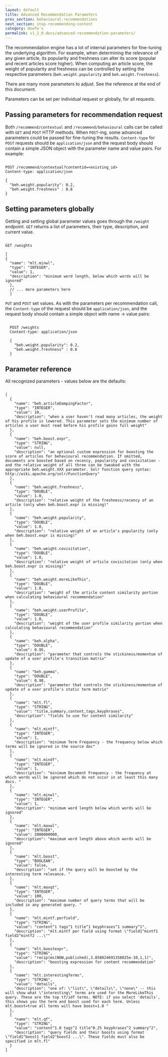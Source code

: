 ```yaml
---
layout: default
title: Advanced Recommendation Parameters
prev_section: behavioural-recommendations
next_section: stop-recommending-content
category: HowTo's
permalink: v1_2_0-docs/advanced-recommendation-parameters/
---
```

The recommendation engine has a lot of internal parameters for fine-tuning the underlying algorithm. For example, when determining the relevance of any given article, its popularity and freshness can alter its score (popular and recent articles score higher). When computing an article score, the weight of popularity and freshness can be controlled by setting the respective parameters (`beh.weight.popularity` and `beh.weight.freshness`).

There are many more parameters to adjust. See the reference at the end of this document.

Parameters can be set per individual request or globally, for all requests.

## Passing parameters for recommendation request

Both `/recommend/contextual` and `/recommend/behavioural` calls can be called with `GET` and `POST` HTTP methods. When `POST`-ing, some advanced parameters could be passed for fine-tuning the results. `Content-type` for `POST` requests should be `application/json` and the request body should contain a simple JSON object with the parameter name and value pairs. For example:

<pre><code>
POST /recommend/contextual?contentid=&lt;existing_id&gt;
Content-type: application/json

{
  "beh.weight.popularity": 0.2,
  "beh.weight.freshness" : 0.8
}
</code></pre>

## Setting parameters globally

Getting and setting global parameter values goes through the `/weight` endpoint. `GET` returns a list of parameters, their type, description, and current value.

<pre><code>
GET /weights

[
{
  "name": "mlt.minwl",
  "type": "INTEGER",
  "value": 1,
  "description": "minimum word length, below which words will be ignored"
  },
  // ... more parameters here
  ]
</code></pre>

`PUT` and `POST` set values. As with the parameters per recommendation call, the `Content-type` of the request should be `application/json`, and the request body should contain a simple object with name -> value pairs:

<pre><code>
  POST /weights
  Content-type: application/json

  {
    "beh.weight.popularity": 0.2,
    "beh.weight.freshness" : 0.8
  }
</code></pre>

## Parameter reference

  All recognized parameters - values below are the defaults:

<pre><code>
[
  {
    "name": "beh.articleDampingFactor",
    "type": "INTEGER",
    "value": 10,
    "description": "when a user haven't read many articles, the weight of his profile is lowered. This parameter sets the minimum number of articles a user must read before his profile gains full weight"
  },
  {
    "name": "beh.boost.expr",
    "type": "STRING",
    "value": null,
    "description": "an optional custom expression for boosting the score of articles for behavioural recommendation. If omitted, documents are boosted based on recency, popularity and covisitation - and the relative weight of all three can be tweaked with the appropriate beh.weight.XXX parameter. Solr function query syntax: http://wiki.apache.org/solr/FunctionQuery"
  },
  {
    "name": "beh.weight.freshness",
    "type": "DOUBLE",
    "value": 1.0,
    "description": "relative weight of the freshness/recency of an article (only when beh.boost.expr is missing)"
  },
  {
    "name": "beh.weight.popularity",
    "type": "DOUBLE",
    "value": 1.0,
    "description": "relative weight of an article's popularity (only when beh.boost.expr is missing)"
  },
  {
    "name": "beh.weight.covisitation",
    "type": "DOUBLE",
    "value": 1.0,
    "description": "relative weight of article covisitation (only when beh.boost.expr is missing)"
  },
  {
    "name": "beh.weight.moreLikeThis",
    "type": "DOUBLE",
    "value": 1.0,
    "description": "weight of the article content similarity portion when calculating behavioural recommendation"
  },
  {
    "name": "beh.weight.userProfile",
    "type": "DOUBLE",
    "value": 1.0,
    "description": "weight of the user profile similarity portion when calculating behavioural recommendation"
  },
  {
    "name": "beh.alpha",
    "type": "DOUBLE",
    "value": 0.95,
    "description": "parameter that controls the stickiness/momentum of update of a user profile's transition matrix"
  },
  {
    "name": "beh.gamma",
    "type": "DOUBLE",
    "value": 0.98,
    "description": "parameter that controls the stickiness/momentum of update of a user profile's static term matrix"
  },
  {
    "name": "mlt.fl",
    "type": "STRING",
    "value": "title,summary,content,tags,keyphrases",
    "description": "fields to use for content similarity"
  },
  {
    "name": "mlt.mintf",
    "type": "INTEGER",
    "value": 1,
    "description": "minimum Term Frequency - the frequency below which terms will be ignored in the source doc"
  },
  {
    "name": "mlt.mindf",
    "type": "INTEGER",
    "value": 1,
    "description": "minimum Document Frequency - the frequency at which words will be ignored which do not occur in at least this many docs. "
  },
  {
    "name": "mlt.minwl",
    "type": "INTEGER",
    "value": 1,
    "description": "minimum word length below which words will be ignored"
  },
  {
    "name": "mlt.maxwl",
    "type": "INTEGER",
    "value": 2000000000,
    "description": "maximum word length above which words will be ignored"
  },
  {
    "name": "mlt.boost",
    "type": "BOOLEAN",
    "value": false,
    "description": "set if the query will be boosted by the interesting term relevance. "
  },
  {
    "name": "mlt.maxqt",
    "type": "INTEGER",
    "value": 100,
    "description": "maximum number of query terms that will be included in any generated query. "
  },
  {
    "name": "mlt.mintf.perfield",
    "type": "STRING",
    "value": "content^1 tags^1 title^1 keyphrases^1 summary^1",
    "description": "mlt.mintf per field using format \"field1^mintf1 field2^mintf2 ...\""
  },
  {
    "name": "mlt.boostexpr",
    "type": "STRING",
    "value": "recip(ms(NOW,published),3.858024691358025e-10,1,1)",
    "description": "boosting expression for content recommendation"
  },
  {
    "name": "mlt.interestingTerms",
    "type": "STRING",
    "value": "details",
    "description": "one of: \"list\", \"details\", \"none\" -- this will show what \"interesting\" terms are used for the MoreLikeThis query. These are the top tf/idf terms. NOTE: if you select 'details', this shows you the term and boost used for each term. Unless mlt.boost=true all terms will have boost=1.0 "
  },
  {
    "name": "mlt.qf",
    "type": "STRING",
    "value": "content^1.0 tags^2 title^0.25 keyphrases^2 summary^2",
    "description": "query fields and their boosts using format \"field1^boost1 field2^boost2 ...\". These fields must also be specified in mlt.fl"
  }
]
</code></pre>
